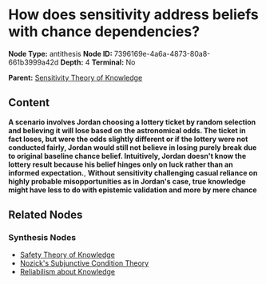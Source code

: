 # How does sensitivity address beliefs with chance dependencies?

**Node Type:** antithesis
**Node ID:** 7396169e-4a6a-4873-80a8-661b3999a42d
**Depth:** 4
**Terminal:** No

**Parent:** [Sensitivity Theory of Knowledge](sensitivity-theory-of-knowledge-synthesis-0a242532-dac7-4e26-becf-2c608ac75862.md)

## Content

**A scenario involves Jordan choosing a lottery ticket by random selection and believing it will lose based on the astronomical odds. The ticket in fact loses, but were the odds slightly different or if the lottery were not conducted fairly, Jordan would still not believe in losing purely break due to original baseline chance belief. Intuitively, Jordan doesn't know the lottery result because his belief hinges only on luck rather than an informed expectation.**, **Without sensitivity challenging casual reliance on highly probable misopportunities as in Jordan's case, true knowledge might have less to do with epistemic validation and more by mere chance**

## Related Nodes

### Synthesis Nodes

- [Safety Theory of Knowledge](safety-theory-of-knowledge-synthesis-d4486bd4-f0dd-4e19-8e79-9e24c5f0ff37.md)
- [Nozick's Subjunctive Condition Theory](nozicks-subjunctive-condition-theory-synthesis-f61d7d0d-878d-4e7f-bb08-cd24c90d8c72.md)
- [Reliabilism about Knowledge](reliabilism-about-knowledge-synthesis-a31f48b8-df20-404a-be80-efd97f7699c1.md)
